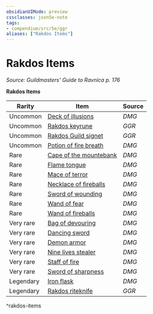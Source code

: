 ```yaml
---
obsidianUIMode: preview
cssclasses: json5e-note
tags:
- compendium/src/5e/ggr
aliases: ["Rakdos Items"]
---
```

# Rakdos Items
*Source: Guildmasters' Guide to Ravnica p. 176* 

**Rakdos Items**

| Rarity | Item | Source |
|--------|------|--------|
| Uncommon | [Deck of illusions](/Systems/5e/items/deck-of-illusions.md) | *DMG* |
| Uncommon | [Rakdos keyrune](/Systems/5e/items/rakdos-keyrune-ggr.md) | *GGR* |
| Uncommon | [Rakdos Guild signet](/Systems/5e/items/rakdos-guild-signet-ggr.md) | *GGR* |
| Uncommon | [Potion of fire breath](/Systems/5e/items/potion-of-fire-breath.md) | *DMG* |
| Rare | [Cape of the mountebank](/Systems/5e/items/cape-of-the-mountebank.md) | *DMG* |
| Rare | [Flame tongue](/Systems/5e/items/flame-tongue.md) | *DMG* |
| Rare | [Mace of terror](/Systems/5e/items/mace-of-terror.md) | *DMG* |
| Rare | [Necklace of fireballs](/Systems/5e/items/necklace-of-fireballs.md) | *DMG* |
| Rare | [Sword of wounding](/Systems/5e/items/sword-of-wounding.md) | *DMG* |
| Rare | [Wand of fear](/Systems/5e/items/wand-of-fear.md) | *DMG* |
| Rare | [Wand of fireballs](/Systems/5e/items/wand-of-fireballs.md) | *DMG* |
| Very rare | [Bag of devouring](/Systems/5e/items/bag-of-devouring.md) | *DMG* |
| Very rare | [Dancing sword](/Systems/5e/items/dancing-sword.md) | *DMG* |
| Very rare | [Demon armor](/Systems/5e/items/demon-armor.md) | *DMG* |
| Very rare | [Nine lives stealer](/Systems/5e/items/nine-lives-stealer.md) | *DMG* |
| Very rare | [Staff of fire](/Systems/5e/items/staff-of-fire.md) | *DMG* |
| Very rare | [Sword of sharpness](/Systems/5e/items/sword-of-sharpness.md) | *DMG* |
| Legendary | [Iron flask](/Systems/5e/items/iron-flask.md) | *DMG* |
| Legendary | [Rakdos riteknife](/Systems/5e/items/rakdos-riteknife-ggr.md) | *GGR* |
^rakdos-items